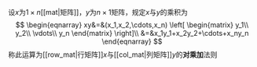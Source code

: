 设$x$为$1\times n$[[mat|矩阵]]，$y$为$n\times 1$矩阵，规定$x$与$y$的乘积为
$$
\begin{eqnarray}
xy&=&(x_1,x_2,\cdots,x_n)
\left[
\begin{matrix}
y_1\\
y_2\\
\vdots\\
y_n
\end{matrix}
\right]\\
&=&x_1y_1+x_2y_2+\cdots+x_ny_n
\end{eqnarray}
$$
称此运算为[[row_mat|行矩阵]]$x$与[[col_mat|列矩阵]]$y$的**对乘加**法则